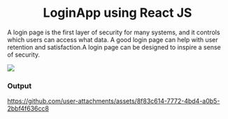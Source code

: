 <h1 style="text-align:center">LoginApp using React JS</h1
<p>A login page is the first layer of security for many systems, and it controls which users can access what data.
A good login page can help with user retention and satisfaction.A login page can be designed to inspire a sense of security.</p>
<img src="https://github.com/user-attachments/assets/26b7cbae-1b44-415d-acc0-e392e7a4044f"/>

<h3>Output</h3>




https://github.com/user-attachments/assets/8f83c614-7772-4bd4-a0b5-2bbf4f636cc8

